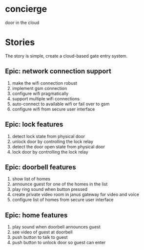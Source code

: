 # concierge
door in the cloud

# Stories
The story is simple, create a cloud-based gate entry system.

## Epic: network connection support
1. make the wifi connection robust
2. implement gsm connection
3. configure wifi pragmatically
4. support multiple wifi connections
5. auto-connect to available wifi or fail over to gsm
6. configure wifi from secure user interface

## Epic: lock features
1. detect lock state from physical door
2. unlock door by controlling the lock relay
3. detect the door open state from physical door
4. lock door by controlling the lock relay

## Epic: doorbell features
1. show list of homes
2. announce guest for one of the homes in the list
3. play ring sound when button pressed
4. create private video room in janus gateway for video and voice
5. configure list of homes from secure user interface

## Epic: home features
1. play sound when doorbell announces guest
2. see video of guest at doorbell
3. push button to talk to guest
4. push button to unlock door so guest can enter

